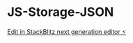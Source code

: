 # JS-Storage-JSON

[Edit in StackBlitz next generation editor ⚡️](https://stackblitz.com/~/github.com/AaryanPanda/JS-Storage-JSON)